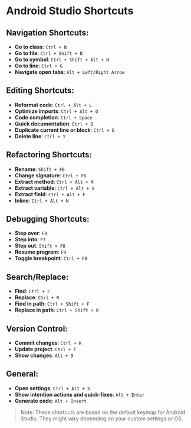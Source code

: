 # Android Studio Shortcuts

## Navigation Shortcuts:
- **Go to class**: `Ctrl + N`
- **Go to file**: `Ctrl + Shift + N`
- **Go to symbol**: `Ctrl + Shift + Alt + N`
- **Go to line**: `Ctrl + G`
- **Navigate open tabs**: `Alt + Left/Right Arrow`

## Editing Shortcuts:
- **Reformat code**: `Ctrl + Alt + L`
- **Optimize imports**: `Ctrl + Alt + O`
- **Code completion**: `Ctrl + Space`
- **Quick documentation**: `Ctrl + Q`
- **Duplicate current line or block**: `Ctrl + D`
- **Delete line**: `Ctrl + Y`

## Refactoring Shortcuts:
- **Rename**: `Shift + F6`
- **Change signature**: `Ctrl + F6`
- **Extract method**: `Ctrl + Alt + M`
- **Extract variable**: `Ctrl + Alt + V`
- **Extract field**: `Ctrl + Alt + F`
- **Inline**: `Ctrl + Alt + N`

## Debugging Shortcuts:
- **Step over**: `F8`
- **Step into**: `F7`
- **Step out**: `Shift + F8`
- **Resume program**: `F9`
- **Toggle breakpoint**: `Ctrl + F8`

## Search/Replace:
- **Find**: `Ctrl + F`
- **Replace**: `Ctrl + R`
- **Find in path**: `Ctrl + Shift + F`
- **Replace in path**: `Ctrl + Shift + R`

## Version Control:
- **Commit changes**: `Ctrl + K`
- **Update project**: `Ctrl + T`
- **Show changes**: `Alt + 9`

## General:
- **Open settings**: `Ctrl + Alt + S`
- **Show intention actions and quick-fixes**: `Alt + Enter`
- **Generate code**: `Alt + Insert`

> Note: These shortcuts are based on the default keymap for Android Studio. They might vary depending on your custom settings or OS.
